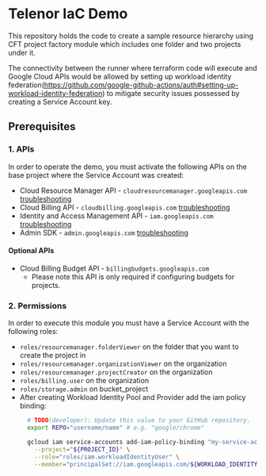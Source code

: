 
# Telenor IaC Demo

This repository holds the code to create a sample resource hierarchy using CFT project factory module which includes one folder and two projects under it.

The connectivity between the runner where terraform code will execute and Google Cloud APIs would be allowed by setting up workload identity federation(https://github.com/google-github-actions/auth#setting-up-workload-identity-federation) to mitigate security issues possessed by creating a Service Account key.
## Prerequisites
### 1. APIs

In order to operate the demo, you must activate the following APIs on
the base project where the Service Account was created:

- Cloud Resource Manager API - `cloudresourcemanager.googleapis.com`
  [troubleshooting](docs/TROUBLESHOOTING.md#missing-api-cloudresourcemanagergoogleapiscom)
- Cloud Billing API - `cloudbilling.googleapis.com`
  [troubleshooting](docs/TROUBLESHOOTING.md#missing-api-cloudbillinggoogleapiscom)
- Identity and Access Management API - `iam.googleapis.com`
  [troubleshooting](docs/TROUBLESHOOTING.md#missing-api-iamgoogleapiscom)
- Admin SDK - `admin.googleapis.com`
  [troubleshooting](docs/TROUBLESHOOTING.md#missing-api-admingoogleapiscom)

#### Optional APIs

- Cloud Billing Budget API - `billingbudgets.googleapis.com`
  - Please note this API is only required if configuring budgets for projects.

### 2. Permissions

In order to execute this module you must have a Service Account with the
following roles:

- `roles/resourcemanager.folderViewer` on the folder that you want to create the
  project in
- `roles/resourcemanager.organizationViewer` on the organization
- `roles/resourcemanager.projectCreator` on the organization
- `roles/billing.user` on the organization
- `roles/storage.admin` on bucket_project
- After creating Workload Identity Pool and Provider add the iam policy binding: 
  ```sh
    # TODO(developer): Update this value to your GitHub repository.
    export REPO="username/name" # e.g. "google/chrome"

    gcloud iam service-accounts add-iam-policy-binding "my-service-account@${PROJECT_ID}.iam.gserviceaccount.com" \
      --project="${PROJECT_ID}" \
      --role="roles/iam.workloadIdentityUser" \
      --member="principalSet://iam.googleapis.com/${WORKLOAD_IDENTITY_POOL_ID}/attribute.repository/${REPO}"
  ```
